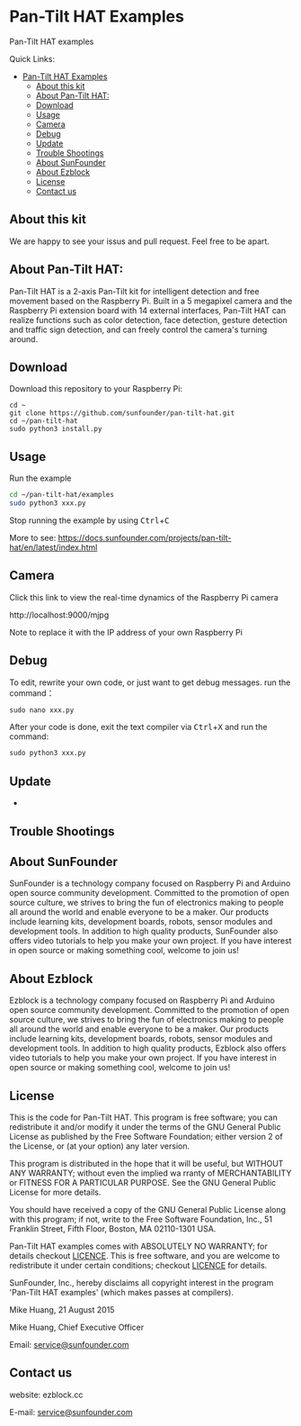 
# Pan-Tilt HAT Examples

Pan-Tilt HAT examples

Quick Links:

- [Pan-Tilt HAT Examples](#pan-tilt-hat-examples)
  - [About this kit](#about-this-kit)
  - [About Pan-Tilt HAT:](#about-pan-tilt-hat)
  - [Download](#download)
  - [Usage](#usage)
  - [Camera](#camera)
  - [Debug](#debug)
  - [Update](#update)
  - [Trouble Shootings](#trouble-shootings)
  - [About SunFounder](#about-sunfounder)
  - [About Ezblock](#about-ezblock)
  - [License](#license)
  - [Contact us](#contact-us)

## About this kit

We are happy to see your issus and pull request. Feel free to be apart.

## About Pan-Tilt HAT:
Pan-Tilt HAT is a 2-axis Pan-Tilt kit for intelligent detection and free movement based on the Raspberry Pi. Built in a 5 megapixel camera and the Raspberry Pi extension board with 14 external interfaces, Pan-Tilt HAT can realize functions such as color detection, face detection, gesture detection and traffic sign detection, and can freely control the camera's turning around.

## Download

Download this repository to your Raspberry Pi:

```shell
cd ~
git clone https://github.com/sunfounder/pan-tilt-hat.git
cd ~/pan-tilt-hat
sudo python3 install.py
```
## Usage

Run the example
```bash
cd ~/pan-tilt-hat/examples
sudo python3 xxx.py
```
Stop running the example by using <kbd>Ctrl</kbd>+<kbd>C</kbd>

More to see: https://docs.sunfounder.com/projects/pan-tilt-hat/en/latest/index.html

## Camera

Click this link to view the real-time dynamics of the Raspberry Pi camera

http://localhost:9000/mjpg

Note to replace it with the IP address of your own Raspberry Pi


## Debug

To edit, rewrite your own code, or just want to get debug messages. run the command：

```python
sudo nano xxx.py
```

After your code is done, exit the text compiler via <kbd>Ctrl</kbd>+<kbd>X</kbd> and run the command:

```python
sudo python3 xxx.py
```

## Update

- 

## Trouble Shootings

## About SunFounder
SunFounder is a technology company focused on Raspberry Pi and Arduino open source community development. Committed to the promotion of open source culture, we strives to bring the fun of electronics making to people all around the world and enable everyone to be a maker. Our products include learning kits, development boards, robots, sensor modules and development tools. In addition to high quality products, SunFounder also offers video tutorials to help you make your own project. If you have interest in open source or making something cool, welcome to join us!

## About Ezblock

Ezblock is a technology company focused on Raspberry Pi and Arduino open source community development. Committed to the promotion of open source culture, we strives to bring the fun of electronics making to people all around the world and enable everyone to be a maker. Our products include learning kits, development boards, robots, sensor modules and development tools. In addition to high quality products, Ezblock also offers video tutorials to help you make your own project. If you have interest in open source or making something cool, welcome to join us!

## License

This is the code for Pan-Tilt HAT.
This program is free software; you can redistribute it and/or modify it under the terms of the GNU General Public License as published by the Free Software Foundation; either version 2 of the License, or (at your option) any later version.

This program is distributed in the hope that it will be useful, but WITHOUT ANY WARRANTY; without even the implied wa rranty of MERCHANTABILITY or FITNESS FOR A PARTICULAR PURPOSE. See the GNU General Public License for more details.

You should have received a copy of the GNU General Public License along with this program; if not, write to the Free Software Foundation, Inc., 51 Franklin Street, Fifth Floor, Boston, MA 02110-1301 USA.

Pan-Tilt HAT examples comes with ABSOLUTELY NO WARRANTY; for details checkout [LICENCE](LICENCE). This is free software, and you are welcome to redistribute it under certain conditions; checkout [LICENCE](LICENCE) for details.

SunFounder, Inc., hereby disclaims all copyright interest in the program 'Pan-Tilt HAT examples' (which makes passes at compilers).

Mike Huang, 21 August 2015

Mike Huang, Chief Executive Officer

Email: service@sunfounder.com

## Contact us

website:
    ezblock.cc

E-mail:
    service@sunfounder.com